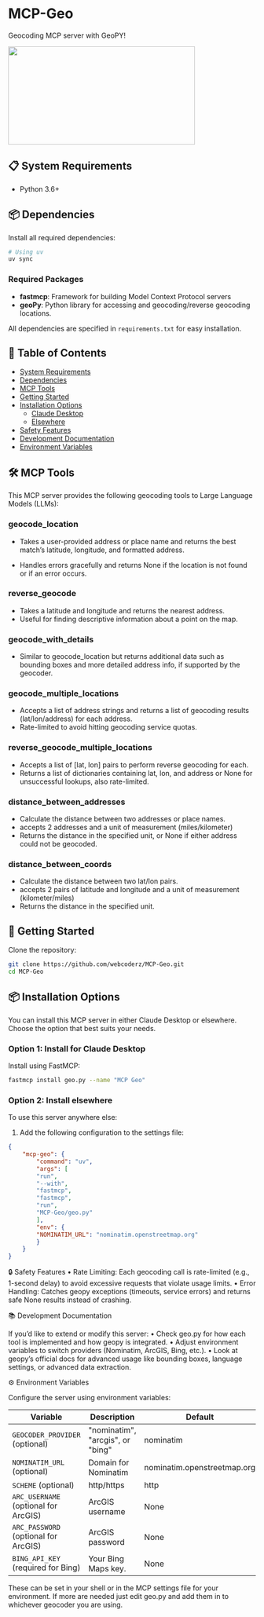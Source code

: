 # MCP-Geo
Geocoding MCP server with GeoPY!


<a href="https://glama.ai/mcp/servers/ujss4qy5fs">
  <img width="380" height="200" src="https://glama.ai/mcp/servers/ujss4qy5fs/badge?v=1" />
</a>

## 📋 System Requirements


- Python 3.6+

## 📦 Dependencies

Install all required dependencies:

```bash
# Using uv
uv sync
```

### Required Packages
- **fastmcp**: Framework for building Model Context Protocol servers
- **geoPy**: Python library for accessing and geocoding/reverse geocoding locations.


All dependencies are specified in `requirements.txt` for easy installation.

## 📑 Table of Contents
- [System Requirements](#-system-requirements)
- [Dependencies](#-dependencies)
- [MCP Tools](#%EF%B8%8F-mcp-tools)
- [Getting Started](#-getting-started)
- [Installation Options](#-installation-options)
  - [Claude Desktop](#option-1-install-for-claude-desktop)
  - [Elsewhere](#option-2-install-elsewhere)
- [Safety Features](#-safety-features)
- [Development Documentation](#-development-documentation)
- [Environment Variables](#%EF%B8%8F-environment-variables)

## 🛠️ MCP Tools

This MCP server provides the following geocoding tools to Large Language Models (LLMs):

### geocode_location

- Takes a user-provided address or place name and returns the best match’s latitude, longitude, and formatted address.

- Handles errors gracefully and returns None if the location is not found or if an error occurs.

### reverse_geocode

- Takes a latitude and longitude and returns the nearest address.
- Useful for finding descriptive information about a point on the map.

### geocode_with_details

- Similar to geocode_location but returns additional data such as bounding boxes and more detailed address info, if supported by the geocoder.

### geocode_multiple_locations

- Accepts a list of address strings and returns a list of geocoding results (lat/lon/address) for each address.
- Rate-limited to avoid hitting geocoding service quotas.

### reverse_geocode_multiple_locations

- Accepts a list of [lat, lon] pairs to perform reverse geocoding for each.
- Returns a list of dictionaries containing lat, lon, and address or None for unsuccessful lookups, also rate-limited.

### distance_between_addresses

- Calculate the distance between two addresses or place names.
- accepts 2 addresses and a unit of measurement (miles/kilometer)
- Returns the distance in the specified unit, or None if either address could not be geocoded.

### distance_between_coords

- Calculate the distance between two lat/lon pairs.
- accepts 2 pairs of latitude and longitude and a unit of measurement (kilometer/miles)
- Returns the distance in the specified unit.


## 🚀 Getting Started

Clone the repository:

```bash
git clone https://github.com/webcoderz/MCP-Geo.git
cd MCP-Geo
```


## 📦 Installation Options

You can install this MCP server in either Claude Desktop or elsewhere. Choose the option that best suits your needs.

### Option 1: Install for Claude Desktop

Install using FastMCP:

```bash
fastmcp install geo.py --name "MCP Geo"
```

### Option 2: Install elsewhere

To use this server anywhere else:


1. Add the following configuration to the settings file:

```json
{
    "mcp-geo": {
        "command": "uv",
        "args": [
        "run",
        "--with",
        "fastmcp",
        "fastmcp",
        "run",
        "MCP-Geo/geo.py"
        ],
        "env": {
        "NOMINATIM_URL": "nominatim.openstreetmap.org"
        }
    }
}
```


🔒 Safety Features
	•	Rate Limiting: Each geocoding call is rate-limited (e.g., 1-second delay) to avoid excessive requests that violate usage limits.
	•	Error Handling: Catches geopy exceptions (timeouts, service errors) and returns safe None results instead of crashing.

📚 Development Documentation

If you’d like to extend or modify this server:
	•	Check geo.py for how each tool is implemented and how geopy is integrated.
	•	Adjust environment variables to switch providers (Nominatim, ArcGIS, Bing, etc.).
	•	Look at geopy’s official docs for advanced usage like bounding boxes, language settings, or advanced data extraction.

⚙️ Environment Variables

Configure the server using environment variables:

| Variable             | Description                              | Default            |
 |----------------------|------------------------------------------|--------------------|
| `GEOCODER_PROVIDER` (optional)   | "nominatim", "arcgis", or "bing"     | nominatim          |
| `NOMINATIM_URL` (optional)       | Domain for Nominatim | nominatim.openstreetmap.org       |
| `SCHEME` (optional)              | http/https    | http               |
| `ARC_USERNAME` (optional for ArcGIS)        | ArcGIS username            | None               |
| `ARC_PASSWORD` (optional for ArcGIS)        | ArcGIS password      | None               |
| `BING_API_KEY` (required for Bing)        | Your Bing Maps key.      | None               |

These can be set in your shell or in the MCP settings file for your environment. If more are needed just edit geo.py and add them in to whichever geocoder you are using.
